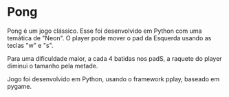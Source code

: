 # Pong

Pong é um jogo clássico. Esse foi desenvolvido em Python com uma temática de "Neon". O player pode mover o pad da Esquerda usando as teclas "w" e "s". 

Para uma dificuldade maior, a cada 4 batidas nos padS, a raquete do player diminui o tamanho pela metade.

Jogo foi desenvolvido em Python, usando o framework pplay, baseado em pygame. 

